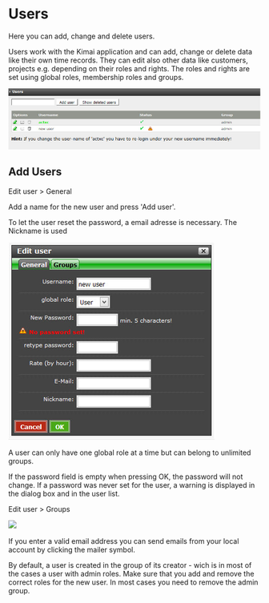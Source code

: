 # Users

Here you can add, change and delete users. 

Users work with the Kimai application and can add, change or delete data like their own time records. They can edit also other data like customers, projects e.g. depending on their roles and rights. The roles and rights are set using global roles, membership roles and groups.

![](../../assets/manual/user-list.jpg)


## Add Users

Edit user >  General 

Add a name for the new user and press 'Add user'.

To let the user reset the password, a email adresse is necessary.
The Nickname is used 

![](../../assets/manual/user-general.jpg)

A user can only have one global role at a time but can belong to unlimited groups. 

If the password field is empty when pressing OK, the password will not change. If a password was never set for the user, a warning is displayed in the dialog box and in the user list. 

Edit user > Groups

![](https://raw.githubusercontent.com/actXc/documentation/master/assets/manual/user-groups.jpg)

If you enter a valid email address you can send emails from your local account by clicking the mailer symbol.

By default, a user is created in the group of its creator - wich is in most of the cases a user with admin roles. Make sure that you add and remove the correct roles for the new user. In most cases you need to remove the admin group.